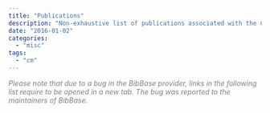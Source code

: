 ```yaml
---
title: "Publications"
description: "Non-exhaustive list of publications associated with the Computational Media group."
date: "2016-01-02"
categories:
  - "misc"
tags:
  - "cm"
---
```


<!--### content to be populated-->
*<span style="color:gray">Please note that due to a bug in the BibBase provider, links in the following list require to be opened in a new tab.
The bug was reported to the maintainers of BibBase.</span>*

<!--MAR NOTE: the following cannot be verified until-->
<script src="http://bibbase.org/show?bib=http%3A%2F%2Fcm.cecs.anu.edu.au%2Fdocuments%2Fpublications.bib&jsonp=1"></script> 

<!--MAR: debug only. A larger list of publications.-->
<!--<script src="http://bibbase.org/show?bib=http%3A%2F%2Frizoiu.eu%2Fmybib.bib&jsonp=1"></script> -->
